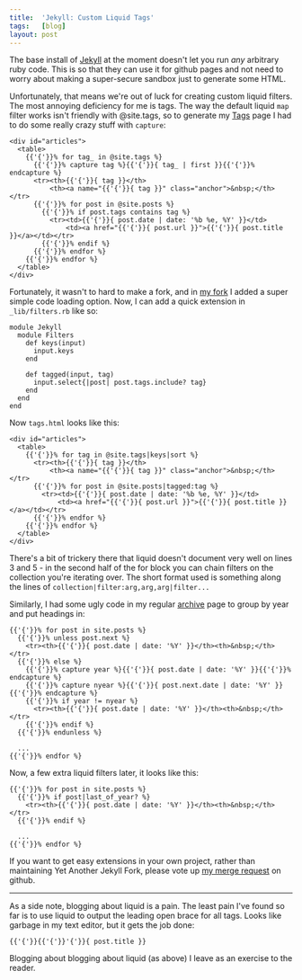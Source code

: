 ```yaml
---
title:  'Jekyll: Custom Liquid Tags'
tags:   [blog]
layout: post
---
```


The base install of [Jekyll][] at the moment doesn't let you run _any_ arbitrary ruby code. This is so that they can use it for github pages and not need to worry about making a super-secure sandbox just to generate some HTML.

[Jekyll]: http://github.com/mojombo/jekyll

Unfortunately, that means we're out of luck for creating custom liquid filters. The most annoying deficiency for me is tags. The way the default liquid `map` filter works isn't friendly with @site.tags, so to generate my [Tags][] page I had to do some really crazy stuff with `capture`:

[Tags]: /tags/

    <div id="articles">
      <table>
        {{'{'}}% for tag_ in @site.tags %}
          {{'{'}}% capture tag %}{{'{'}}{ tag_ | first }}{{'{'}}% endcapture %}
          <tr><th>{{'{'}}{ tag }}</th>
              <th><a name="{{'{'}}{ tag }}" class="anchor">&nbsp;</th></tr>
          {{'{'}}% for post in @site.posts %}
            {{'{'}}% if post.tags contains tag %}
              <tr><td>{{'{'}}{ post.date | date: '%b %e, %Y' }}</td>
                  <td><a href="{{'{'}}{ post.url }}">{{'{'}}{ post.title }}</a></td></tr>
            {{'{'}}% endif %}
          {{'{'}}% endfor %}
        {{'{'}}% endfor %}
      </table>
    </div>

Fortunately, it wasn't to hard to make a fork, and in [my fork][] I added a super simple code loading option. Now, I can add a quick extension in `_lib/filters.rb` like so:

[my fork]: http://github.com/jamie/jekyll

    module Jekyll
      module Filters
        def keys(input)
          input.keys
        end
    
        def tagged(input, tag)
          input.select{|post| post.tags.include? tag}
        end
      end
    end

Now `tags.html` looks like this:

    <div id="articles">
      <table>
        {{'{'}}% for tag in @site.tags|keys|sort %}
          <tr><th>{{'{'}}{ tag }}</th>
              <th><a name="{{'{'}}{ tag }}" class="anchor">&nbsp;</th></tr>
          {{'{'}}% for post in @site.posts|tagged:tag %}
            <tr><td>{{'{'}}{ post.date | date: '%b %e, %Y' }}</td>
                <td><a href="{{'{'}}{ post.url }}">{{'{'}}{ post.title }}</a></td></tr>
          {{'{'}}% endfor %}
        {{'{'}}% endfor %}
      </table>
    </div>

There's a bit of trickery there that liquid doesn't document very well on lines 3 and 5 - in the second half of the for block you can chain filters on the collection you're iterating over. The short format used is something along the lines of `collection|filter:arg,arg,arg|filter...`

Similarly, I had some ugly code in my regular [archive][] page to group by year and put headings in:

[archive]: /archive/

    {{'{'}}% for post in site.posts %}
      {{'{'}}% unless post.next %}
        <tr><th>{{'{'}}{ post.date | date: '%Y' }}</th><th>&nbsp;</th></tr>
      {{'{'}}% else %}
        {{'{'}}% capture year %}{{'{'}}{ post.date | date: '%Y' }}{{'{'}}% endcapture %}
        {{'{'}}% capture nyear %}{{'{'}}{ post.next.date | date: '%Y' }}{{'{'}}% endcapture %}
        {{'{'}}% if year != nyear %}
          <tr><th>{{'{'}}{ post.date | date: '%Y' }}</th><th>&nbsp;</th></tr>
        {{'{'}}% endif %}
      {{'{'}}% endunless %}

      ...
    {{'{'}}% endfor %}

Now, a few extra liquid filters later, it looks like this:

    {{'{'}}% for post in site.posts %}
      {{'{'}}% if post|last_of_year? %}
        <tr><th>{{'{'}}{ post.date | date: '%Y' }}</th><th>&nbsp;</th></tr>
      {{'{'}}% endif %}
      
      ...
    {{'{'}}% endfor %}

If you want to get easy extensions in your own project, rather than maintaining Yet Another Jekyll Fork, please vote up [my merge request](http://github.com/mojombo/jekyll/issues#issue/100) on github.

--------

As a side note, blogging about liquid is a pain. The least pain I've found so far is to use liquid to output the leading open brace for all tags. Looks like garbage in my text editor, but it gets the job done:

    {{'{'}}{{'{'}}'{'}}{ post.title }}

Blogging about blogging about liquid (as above) I leave as an exercise to the reader.
